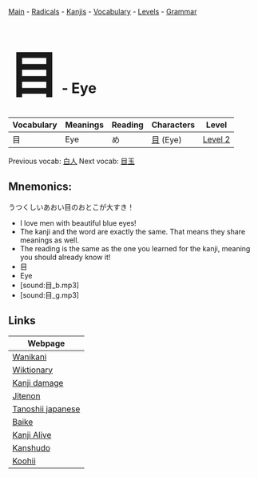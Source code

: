 <style> bigfont {font-size: 100px}</style>
[Main](../README.md) -
[Radicals](../radicals.md) -
[Kanjis](../kanjis.md) -
[Vocabulary](../vocabulary.md) -
[Levels](../levels.md) -
[Grammar](../grammar.md)
# <bigfont> 目</bigfont> - Eye 

| Vocabulary | Meanings | Reading | Characters | Level |
| --- | --- | --- | --- | --- |
| 目 | Eye | め |  [目](../kanjis/目.md) (Eye) | [Level 2](../levels/wk_level2.md) |

Previous vocab: [白人](白人.md) Next vocab: [目玉](目玉.md) 

## Mnemonics:
うつくしいあおい目のおとこが大すき！
* I love men with beautiful blue eyes!
* The kanji and the word are exactly the same. That means they share meanings as well.
* The reading is the same as the one you learned for the kanji, meaning you should already know it!
* 目
* Eye
* [sound:目_b.mp3]
* [sound:目_g.mp3]


## Links 

| Webpage |
| --- |
| [Wanikani          ](https://www.wanikani.com/kanji/目) |
| [Wiktionary        ](https://en.wiktionary.org/wiki/目) |
| [Kanji damage      ](http://www.kanjidamage.com/kanji/search?utf8=✓&q=目) |
| [Jitenon           ](https://jitenon.com/kanji/目) |
| [Tanoshii japanese ](https://www.tanoshiijapanese.com/dictionary/kanji.cfm?k=目) |
| [Baike             ](https://baike.baidu.com/item/目) |
| [Kanji Alive       ](https://app.kanjialive.com/目) |
| [Kanshudo          ](https://www.kanshudo.com/searchmn?q=目) |
| [Koohii            ](https://kanji.koohii.com/study/kanji/目) |

